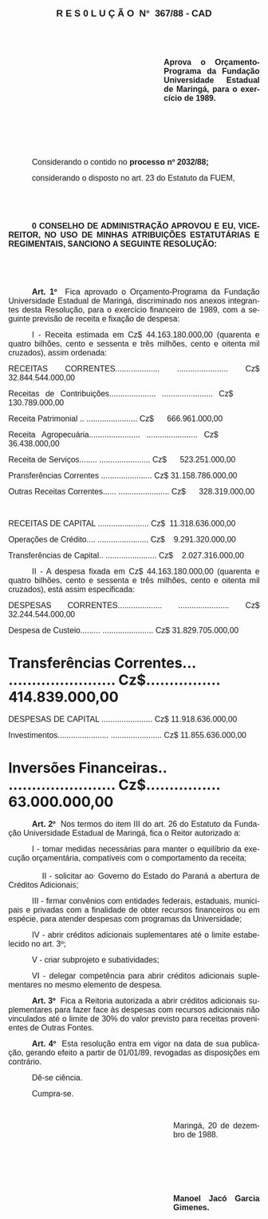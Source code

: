 <body lang=PT-BR style='tab-interval:35.45pt'>

<div class=Section1>

<p class=MsoNormal align=center style='text-align:center'><b style='mso-bidi-font-weight:
normal'><span style='font-size:14.0pt;mso-bidi-font-size:10.0pt;font-family:
Arial'>R E S 0 L U Ç Ã O<span style="mso-spacerun: yes">  </span>N°<span
style="mso-spacerun: yes">  </span>367/88 - CAD<o:p></o:p></span></b></p>

<p class=MsoNormal style='text-align:justify'><b style='mso-bidi-font-weight:
normal'><span style='font-size:12.0pt;mso-bidi-font-size:10.0pt;font-family:
Arial'><![if !supportEmptyParas]>&nbsp;<![endif]><o:p></o:p></span></b></p>

<p class=MsoNormal style='text-align:justify'><b style='mso-bidi-font-weight:
normal'><span style='font-size:12.0pt;mso-bidi-font-size:10.0pt;font-family:
Arial'><![if !supportEmptyParas]>&nbsp;<![endif]><o:p></o:p></span></b></p>

<p class=MsoNormal style='margin-left:233.9pt;text-align:justify'><b
style='mso-bidi-font-weight:normal'><span style='font-size:12.0pt;mso-bidi-font-size:
10.0pt;font-family:Arial'>Aprova o Orçamento-Programa da Fundação Universidade
Estadual de Maringá, para o exercício de 1989.<o:p></o:p></span></b></p>

<p class=MsoNormal style='text-align:justify'><span style='font-size:12.0pt;
mso-bidi-font-size:10.0pt;font-family:Arial'><![if !supportEmptyParas]>&nbsp;<![endif]><o:p></o:p></span></p>

<p class=MsoNormal style='text-align:justify'><span style='font-size:12.0pt;
mso-bidi-font-size:10.0pt;font-family:Arial'><![if !supportEmptyParas]>&nbsp;<![endif]><o:p></o:p></span></p>

<p class=MsoNormal style='text-align:justify'><span style='font-size:12.0pt;
mso-bidi-font-size:10.0pt;font-family:Arial'><![if !supportEmptyParas]>&nbsp;<![endif]><o:p></o:p></span></p>

<p class=MsoNormal style='text-align:justify;text-indent:35.4pt'><span
style='font-size:12.0pt;mso-bidi-font-size:10.0pt;font-family:Arial'>Considerando
o contido no <b>processo nº 2032/88;<o:p></o:p></b></span></p>

<p class=MsoNormal style='text-align:justify;text-indent:35.4pt'><span
style='font-size:12.0pt;mso-bidi-font-size:10.0pt;font-family:Arial'>considerando
o disposto no art. 23 do Estatuto da FUEM,<o:p></o:p></span></p>

<p class=MsoNormal style='text-align:justify'><span style='font-size:12.0pt;
mso-bidi-font-size:10.0pt;font-family:Arial'><![if !supportEmptyParas]>&nbsp;<![endif]><o:p></o:p></span></p>

<p class=MsoNormal style='text-align:justify'><span style='font-size:12.0pt;
mso-bidi-font-size:10.0pt;font-family:Arial'><![if !supportEmptyParas]>&nbsp;<![endif]><o:p></o:p></span></p>

<p class=MsoNormal style='text-align:justify;text-indent:35.4pt'><b><span
style='font-size:12.0pt;mso-bidi-font-size:10.0pt;font-family:Arial'>0 CONSELHO
DE ADMINISTRAÇÃO APROVOU E EU, VICE-REITOR, NO USO DE MINHAS ATRIBUIÇÕES
ESTATUTÁRIAS E REGIMENTAIS, SANCIONO A SEGUINTE RESOLUÇÃO:<o:p></o:p></span></b></p>

<p class=MsoNormal style='text-align:justify'><span style='font-size:12.0pt;
mso-bidi-font-size:10.0pt;font-family:Arial'><![if !supportEmptyParas]>&nbsp;<![endif]><o:p></o:p></span></p>

<p class=MsoNormal style='text-align:justify'><span style='font-size:12.0pt;
mso-bidi-font-size:10.0pt;font-family:Arial'><![if !supportEmptyParas]>&nbsp;<![endif]><o:p></o:p></span></p>

<p class=MsoNormal style='text-align:justify;text-indent:35.4pt'><b><span
style='font-size:12.0pt;mso-bidi-font-size:10.0pt;font-family:Arial'>Art. 1º</span></b><span
style='font-size:12.0pt;mso-bidi-font-size:10.0pt;font-family:Arial'><span
style="mso-spacerun: yes">  </span>Fica aprovado o Orçamento-Programa da
Fundação Universidade Estadual de Maringá, discriminado nos anexos integrantes
desta Resolução, para o exercício financeiro de 1989, com a seguinte previsão
de receita e fixação de despesa:<o:p></o:p></span></p>

<p class=MsoNormal style='text-align:justify;text-indent:35.4pt'><span
style='font-size:12.0pt;mso-bidi-font-size:10.0pt;font-family:Arial'>I -
Receita estimada em Cz$ 44.163.180.000,00 (quarenta e quatro bilhões, cento e
sessenta e três milhões, cento e oitenta mil cruzados), assim ordenada:<o:p></o:p></span></p>

<p class=MsoNormal style='text-align:justify;tab-stops:dotted 289.8pt'><span
style='font-size:12.0pt;mso-bidi-font-size:10.0pt;font-family:Arial'>RECEITAS
CORRENTES<span style='mso-tab-count:1 dotted'>.................... </span><span
style='mso-tab-count:1 dotted'>....................... </span>Cz$
32.844.544.000,00<o:p></o:p></span></p>

<p class=MsoNormal style='text-align:justify;tab-stops:dotted 289.8pt'><span
style='font-size:12.0pt;mso-bidi-font-size:10.0pt;font-family:Arial'>Receitas
de Contribuições<span style='mso-tab-count:1 dotted'>..................... </span><span
style='mso-tab-count:1 dotted'>....................... </span>Cz$<span
style="mso-spacerun: yes">      </span>130.789.000,00<o:p></o:p></span></p>

<p class=MsoNormal style='text-align:justify;tab-stops:dotted 289.8pt'><span
style='font-size:12.0pt;mso-bidi-font-size:10.0pt;font-family:Arial'>Receita
Patrimonial <span style='mso-tab-count:1 dotted'>.. </span><span
style='mso-tab-count:1 dotted'>....................... </span>Cz$<span
style="mso-spacerun: yes">      </span>666.961.000,00<o:p></o:p></span></p>

<p class=MsoNormal style='text-align:justify;tab-stops:dotted 289.8pt'><span
style='font-size:12.0pt;mso-bidi-font-size:10.0pt;font-family:Arial'>Receita
Agropecuária<span style='mso-tab-count:1 dotted'>....................... </span><span
style='mso-tab-count:1 dotted'>....................... </span>Cz$<span
style="mso-spacerun: yes">        </span>36.438.000,00<o:p></o:p></span></p>

<p class=MsoNormal style='text-align:justify;tab-stops:dotted 289.8pt'><span
style='font-size:12.0pt;mso-bidi-font-size:10.0pt;font-family:Arial'>Receita de
Serviços<span style='mso-tab-count:1 dotted'>........ </span><span
style='mso-tab-count:1 dotted'>....................... </span>Cz$<span
style="mso-spacerun: yes">      </span>523.251.000,00<o:p></o:p></span></p>

<p class=MsoNormal style='text-align:justify;tab-stops:dotted 289.8pt'><span
style='font-size:12.0pt;mso-bidi-font-size:10.0pt;font-family:Arial'>Pransferências
Correntes<span style='mso-tab-count:1 dotted'> </span><span style='mso-tab-count:
1 dotted'>....................... </span>Cz$ 31.158.786.000,00<o:p></o:p></span></p>

<p class=MsoNormal style='text-align:justify;tab-stops:dotted 289.8pt'><span
style='font-size:12.0pt;mso-bidi-font-size:10.0pt;font-family:Arial'>Outras
Receitas Correntes<span style='mso-tab-count:1 dotted'>...... </span><span
style='mso-tab-count:1 dotted'>....................... </span>Cz$<span
style="mso-spacerun: yes">      </span>328.319.000,00<o:p></o:p></span></p>

<p class=MsoNormal style='text-align:justify'><span style='font-size:12.0pt;
mso-bidi-font-size:10.0pt;font-family:Arial'><![if !supportEmptyParas]>&nbsp;<![endif]><o:p></o:p></span></p>

<p class=MsoNormal style='text-align:justify;tab-stops:dotted 286.2pt'><span
style='font-size:12.0pt;mso-bidi-font-size:10.0pt;font-family:Arial'>RECEITAS
DE CAPITAL<span style='mso-tab-count:1 dotted'> </span><span style='mso-tab-count:
1 dotted'>....................... </span>Cz$<span style="mso-spacerun: yes"> 
</span>11.318.636.000,00<o:p></o:p></span></p>

<p class=MsoNormal style='text-align:justify;tab-stops:dotted 286.2pt'><span
style='font-size:12.0pt;mso-bidi-font-size:10.0pt;font-family:Arial'>Operações
de Crédito<span style='mso-tab-count:1 dotted'>.... </span><span
style='mso-tab-count:1 dotted'>....................... </span>Cz$<span
style="mso-spacerun: yes">    </span>9.291.320.000,00<o:p></o:p></span></p>

<p class=MsoNormal style='text-align:justify;tab-stops:dotted 286.2pt'><span
style='font-size:12.0pt;mso-bidi-font-size:10.0pt;font-family:Arial'>Transferências
de Capital<span style='mso-tab-count:1 dotted'>.. </span><span
style='mso-tab-count:1 dotted'>....................... </span>Cz$<span
style="mso-spacerun: yes">    </span>2.027.316.000,00<o:p></o:p></span></p>

<p class=MsoNormal style='text-align:justify;text-indent:35.4pt'><span
style='font-size:12.0pt;mso-bidi-font-size:10.0pt;font-family:Arial'>II - A
despesa fixada em Cz$ 44.163.180.000,00 (quarenta e quatro bilhões, cento e
sessenta e três milhões, cento e oitenta mil cruzados), está assim
especificada:<o:p></o:p></span></p>

<p class=MsoNormal style='text-align:justify;tab-stops:dotted 302.4pt'><span
style='font-size:12.0pt;mso-bidi-font-size:10.0pt;font-family:Arial'>DESPESAS
CORRENTES<span style='mso-tab-count:1 dotted'>.................... </span><span
style='mso-tab-count:1 dotted'>....................... </span>Cz$
32.244.544.000,00<o:p></o:p></span></p>

<p class=MsoNormal style='text-align:justify;tab-stops:dotted 302.4pt'><span
style='font-size:12.0pt;mso-bidi-font-size:10.0pt;font-family:Arial'>Despesa de
Custeio<span style='mso-tab-count:1 dotted'>......... </span><span
style='mso-tab-count:1 dotted'>....................... </span>Cz$
31.829.705.000,00<o:p></o:p></span></p>

<h1>Transferências Correntes<span style='mso-tab-count:1 dotted'>... </span><span
style='mso-tab-count:1 dotted'>....................... </span>Cz$<span
style='mso-tab-count:1 dotted'>................ </span><span
style="mso-spacerun: yes">  </span>414.839.000,00</h1>

<p class=MsoNormal style='text-align:justify;tab-stops:dotted 302.4pt'><span
style='font-size:12.0pt;mso-bidi-font-size:10.0pt;font-family:Arial'>DESPESAS
DE CAPITAL<span style='mso-tab-count:1 dotted'> </span><span style='mso-tab-count:
1 dotted'>....................... </span>Cz$ 11.918.636.000,00<o:p></o:p></span></p>

<p class=MsoNormal style='text-align:justify;tab-stops:dotted 302.4pt'><span
style='font-size:12.0pt;mso-bidi-font-size:10.0pt;font-family:Arial'>Investimentos<span
style='mso-tab-count:1 dotted'>....................... </span><span
style='mso-tab-count:1 dotted'>....................... </span>Cz$
11.855.636.000,00<o:p></o:p></span></p>

<h1>Inversões Financeiras<span style='mso-tab-count:1 dotted'>.. </span><span
style='mso-tab-count:1 dotted'>....................... </span>Cz$<span
style='mso-tab-count:1 dotted'>................ </span><span
style="mso-spacerun: yes">    </span>63.000.000,00</h1>

<p class=MsoNormal style='text-align:justify;text-indent:35.45pt'><b><span
style='font-size:12.0pt;mso-bidi-font-size:10.0pt;font-family:Arial'>Art. 2º</span></b><span
style='font-size:12.0pt;mso-bidi-font-size:10.0pt;font-family:Arial'><span
style="mso-spacerun: yes">  </span>Nos termos do item III do art. 26 do
Estatuto da Fundação Universidade Estadual de Maringá, fica o Reitor autorizado
a:<o:p></o:p></span></p>

<p class=MsoNormal style='text-align:justify;text-indent:35.45pt'><span
style='font-size:12.0pt;mso-bidi-font-size:10.0pt;font-family:Arial'>I - tomar
medidas necessárias para manter o equilíbrio da execução orçamentária,
compatíveis com o comportamento da receita;<o:p></o:p></span></p>

<p class=MsoNormal style='text-align:justify;tab-stops:35.45pt 426.6pt'><span
style='font-size:12.0pt;mso-bidi-font-size:10.0pt;font-family:Arial'><span
style='mso-tab-count:1'>            </span>II - solicitar ao<sup>,</sup>
Governo do Estado do Paraná a abertura de Créditos Adicionais;<o:p></o:p></span></p>

<p class=MsoNormal style='text-align:justify;text-indent:35.45pt'><span
style='font-size:12.0pt;mso-bidi-font-size:10.0pt;font-family:Arial'>III -
firmar convênios com entidades federais, estaduais, municipais e privadas com a
finalidade de obter recursos financeiros ou em espécie, para atender despesas
com programas da Universidade;<o:p></o:p></span></p>

<p class=MsoNormal style='text-align:justify;text-indent:35.45pt'><span
style='font-size:12.0pt;mso-bidi-font-size:10.0pt;font-family:Arial'>IV - abrir
créditos adicionais suplementares até o limite estabelecido no art. 3º;<o:p></o:p></span></p>

<p class=MsoNormal style='text-align:justify;text-indent:35.45pt'><span
style='font-size:12.0pt;mso-bidi-font-size:10.0pt;font-family:Arial'>V - criar
subprojeto e subatividades;<o:p></o:p></span></p>

<p class=MsoNormal style='text-align:justify;text-indent:35.45pt'><span
style='font-size:12.0pt;mso-bidi-font-size:10.0pt;font-family:Arial'>VI -
delegar competência para abrir créditos adicionais suplementares no mesmo
elemento de despesa.<o:p></o:p></span></p>

<p class=MsoNormal style='text-align:justify;text-indent:35.45pt'><b><span
style='font-size:12.0pt;mso-bidi-font-size:10.0pt;font-family:Arial'>Art. 3º</span></b><span
style='font-size:12.0pt;mso-bidi-font-size:10.0pt;font-family:Arial'><span
style="mso-spacerun: yes">  </span>Fica a Reitoria autorizada a abrir créditos
adicionais suplementares para fazer face às despesas com recursos adicionais
não vinculados até o limite de 30% do valor previsto para receitas provenientes
de Outras Fontes.<o:p></o:p></span></p>

<p class=MsoNormal style='text-align:justify;text-indent:35.45pt'><b><span
style='font-size:12.0pt;mso-bidi-font-size:10.0pt;font-family:Arial'>Art. 4º</span></b><span
style='font-size:12.0pt;mso-bidi-font-size:10.0pt;font-family:Arial'><span
style="mso-spacerun: yes">  </span>Esta resolução entra em vigor na data de sua
publicação, gerando efeito a partir de 01/01/89, revogadas as disposições em
contrário.<o:p></o:p></span></p>

<p class=MsoNormal style='text-align:justify;text-indent:35.45pt'><span
style='font-size:12.0pt;mso-bidi-font-size:10.0pt;font-family:Arial'>Dê-se
ciência.<o:p></o:p></span></p>

<p class=MsoNormal style='text-align:justify;text-indent:35.45pt'><span
style='font-size:12.0pt;mso-bidi-font-size:10.0pt;font-family:Arial'>Cumpra-se.<o:p></o:p></span></p>

<p class=MsoNormal style='text-align:justify'><span style='font-size:12.0pt;
mso-bidi-font-size:10.0pt;font-family:Arial'><![if !supportEmptyParas]>&nbsp;<![endif]><o:p></o:p></span></p>

<p class=MsoNormal style='margin-left:248.15pt;text-align:justify'><span
style='font-size:12.0pt;mso-bidi-font-size:10.0pt;font-family:Arial'>Maringá,
20 de dezembro de 1988.<o:p></o:p></span></p>

<p class=MsoNormal style='margin-left:248.15pt;text-align:justify'><span
style='font-size:12.0pt;mso-bidi-font-size:10.0pt;font-family:Arial'><![if !supportEmptyParas]>&nbsp;<![endif]><o:p></o:p></span></p>

<p class=MsoNormal style='margin-left:248.15pt;text-align:justify'><span
style='font-size:12.0pt;mso-bidi-font-size:10.0pt;font-family:Arial'><![if !supportEmptyParas]>&nbsp;<![endif]><o:p></o:p></span></p>

<p class=MsoNormal style='margin-left:248.15pt;text-align:justify'><span
style='font-size:12.0pt;mso-bidi-font-size:10.0pt;font-family:Arial'><![if !supportEmptyParas]>&nbsp;<![endif]><o:p></o:p></span></p>

<p class=MsoNormal style='margin-left:248.15pt;text-align:justify'><b><span
lang=ES-TRAD style='font-size:12.0pt;mso-bidi-font-size:10.0pt;font-family:
Arial;mso-ansi-language:ES-TRAD'>Manoel Jacó Garcia Gimenes.<o:p></o:p></span></b></p>

</div>

</body>
